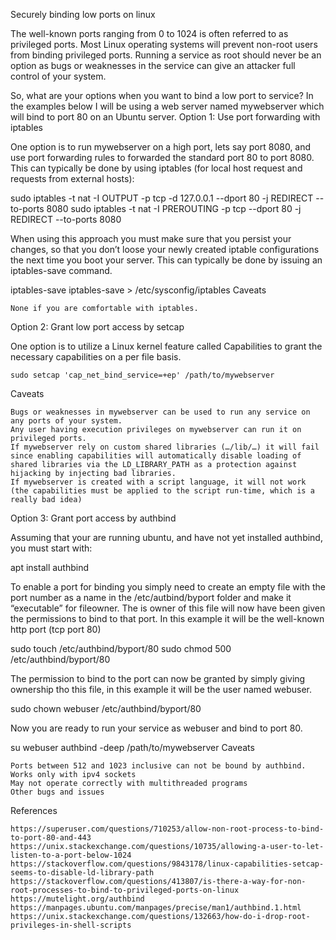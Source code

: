 
Securely binding low ports on linux

The well-known ports ranging from 0 to 1024 is often referred to as privileged ports. Most Linux operating systems will prevent non-root users from binding privileged ports. Running a service as root should never be an option as bugs or weaknesses in the service can give an attacker full control of your system.

So, what are your options when you want to bind a low port to service? In the examples below I will be using a web server named mywebserver which will bind to port 80 on an Ubuntu server.
Option 1: Use port forwarding with iptables

One option is to run mywebserver on a high port, lets say port 8080, and use port forwarding rules to forwarded the standard port 80 to port 8080. This can typically be done by using iptables (for local host request and requests from external hosts):

sudo iptables -t nat -I OUTPUT -p tcp -d 127.0.0.1 --dport 80 -j REDIRECT --to-ports 8080
sudo iptables -t nat -I PREROUTING -p tcp --dport 80 -j REDIRECT --to-ports 8080

When using this approach you must make sure that you persist your changes, so that you don’t loose your newly created iptable configurations the next time you boot your server. This can typically be done by issuing an iptables-save command.

iptables-save
iptables-save > /etc/sysconfig/iptables
Caveats

    None if you are comfortable with iptables.

Option 2: Grant low port access by setcap

One option is to utilize a Linux kernel feature called Capabilities to grant the necessary capabilities on a per file basis.

    sudo setcap 'cap_net_bind_service=+ep' /path/to/mywebserver

Caveats

    Bugs or weaknesses in mywebserver can be used to run any service on any ports of your system.
    Any user having execution privileges on mywebserver can run it on privileged ports.
    If mywebserver rely on custom shared libraries (…/lib/…) it will fail since enabling capabilities will automatically disable loading of shared libraries via the LD_LIBRARY_PATH as a protection against hijacking by injecting bad libraries.
    If mywebserver is created with a script language, it will not work (the capabilities must be applied to the script run-time, which is a really bad idea)

Option 3: Grant port access by authbind

Assuming that your are running ubuntu, and have not yet installed authbind, you must start with:

apt install authbind

To enable a port for binding you simply need to create an empty file with the port number as a name in the /etc/autbind/byport folder and make it “executable” for fileowner. The is owner of this file will now have been given the permissions to bind to that port. In this example it will be the well-known http port (tcp port 80)

sudo touch /etc/authbind/byport/80
sudo chmod 500 /etc/authbind/byport/80

The permission to bind to the port can now be granted by simply giving ownership tho this file, in this example it will be the user named webuser.

sudo chown webuser /etc/authbind/byport/80

Now you are ready to run your service as webuser and bind to port 80.

su webuser
authbind -deep /path/to/mywebserver
Caveats

    Ports between 512 and 1023 inclusive can not be bound by authbind.
    Works only with ipv4 sockets
    May not operate correctly with multithreaded programs
    Other bugs and issues

References

    https://superuser.com/questions/710253/allow-non-root-process-to-bind-to-port-80-and-443
    https://unix.stackexchange.com/questions/10735/allowing-a-user-to-let-listen-to-a-port-below-1024
    https://stackoverflow.com/questions/9843178/linux-capabilities-setcap-seems-to-disable-ld-library-path
    https://stackoverflow.com/questions/413807/is-there-a-way-for-non-root-processes-to-bind-to-privileged-ports-on-linux
    https://mutelight.org/authbind
    https://manpages.ubuntu.com/manpages/precise/man1/authbind.1.html
    https://unix.stackexchange.com/questions/132663/how-do-i-drop-root-privileges-in-shell-scripts
